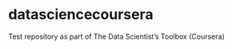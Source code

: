 datasciencecoursera
===================

Test repository as part of The Data Scientist’s Toolbox (Coursera)
